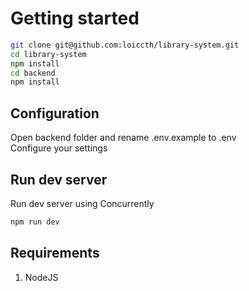 # Getting started

```bash
git clone git@github.com:loiccth/library-system.git
cd library-system
npm install
cd backend
npm install
```

## Configuration

Open backend folder and rename .env.example to .env  
Configure your settings

## Run dev server

Run dev server using Concurrently

```bash
npm run dev
```

## Requirements

1. NodeJS

